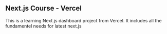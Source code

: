 ## Next.js Course - Vercel

This is a learning Next.js dashboard project from Vercel.
It includes all the fundamentel needs for latest next.js

